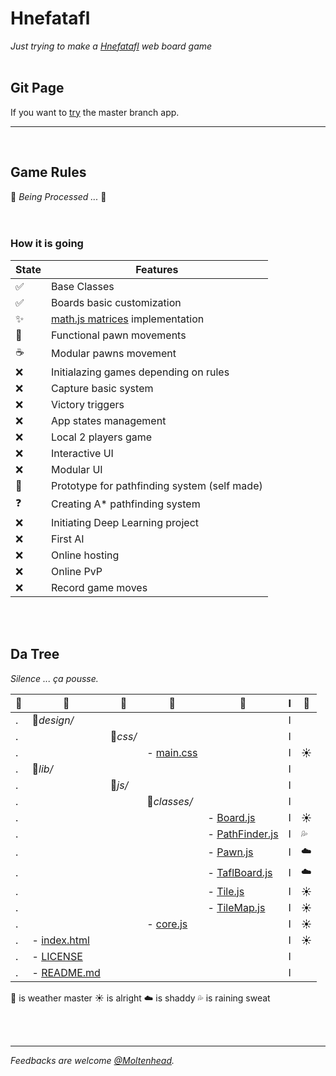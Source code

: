 # Hnefatafl
*Just trying to make a [Hnefatafl](https://en.wikipedia.org/wiki/Tafl_games) web board game*
<br/><br/>

## Git Page
If you want to [try](https://moltenhead.github.io/Hnefatafl) the master branch app.
<hr/>
<br/>

## Game Rules
:construction:  *Being Processed ...*  :construction:
<br/><br/><br/>

### How it is going
State | Features
------|---------
:white_check_mark:| Base Classes
:white_check_mark:| Boards basic customization
:sparkles:| [math.js matrices](http://mathjs.org/docs/datatypes/matrices.html) implementation
:construction:| Functional pawn movements
:coffee:| Modular pawns movement
:x:| Initialazing games depending on rules
:x:| Capture basic system
:x:| Victory triggers
:x:| App states management
:x:| Local 2 players game
:x:| Interactive UI
:x:| Modular UI
:construction:| Prototype for pathfinding system (self made)
:question:| Creating A* pathfinding system
:x:| Initiating Deep Learning project
:x:| First AI
:x:| Online hosting
:x:| Online PvP
:x:| Record game moves

<br/><br/>

## Da Tree
*Silence ... ça pousse.*

:deciduous_tree:|:evergreen_tree:|:ear_of_rice:|:herb:|:seedling:|I|:frog:
-|-|-|-|-|-|-
.|:file_folder:*design/*||||I|
.||:file_folder:*css/*|||I|
.|||- [main.css](https://github.com/Moltenhead/Hnefatafl/tree/master/design/css/main.css)||I|:sunny:
.|:file_folder:*lib/*||||I|
.||:file_folder:*js/*|||I|
.|||:file_folder:*classes/*||I|
.||||- [Board.js](https://github.com/Moltenhead/Hnefatafl/tree/master/lib/js/classes/Board.js)|I|:sunny:
.||||- [PathFinder.js](https://github.com/Moltenhead/Hnefatafl/tree/master/lib/js/classes/PathFinder.js)|I|:sweat_drops:
.||||- [Pawn.js](https://github.com/Moltenhead/Hnefatafl/tree/master/lib/js/classes/Pawn.js)|I|:cloud:
.||||- [TaflBoard.js](https://github.com/Moltenhead/Hnefatafl/tree/master/lib/js/classes/TaflBoard.js)|I|:cloud:
.||||- [Tile.js](https://github.com/Moltenhead/Hnefatafl/tree/master/lib/js/classes/Tile.js)|I|:sunny:
.||||- [TileMap.js](https://github.com/Moltenhead/Hnefatafl/tree/master/lib/js/classes/TileMap.js)|I|:sunny:
.|||- [core.js](https://github.com/Moltenhead/Hnefatafl/tree/master/lib/js/core.js)||I|:sunny:
.|- [index.html](https://github.com/Moltenhead/Hnefatafl/tree/master/index.html)||||I|:sunny:
.|- [LICENSE](https://github.com/Moltenhead/Hnefatafl/tree/master/LICENSE)||||I|
.|- [README.md](https://github.com/Moltenhead/Hnefatafl/tree/master/README.md)||||I|
:frog: is weather master
:sunny: is alright
:cloud: is shaddy
:sweat_drops: is raining sweat

<br/><br/>
<hr/>

*Feedbacks are welcome [@Moltenhead](https://github.com/Moltenhead).*

